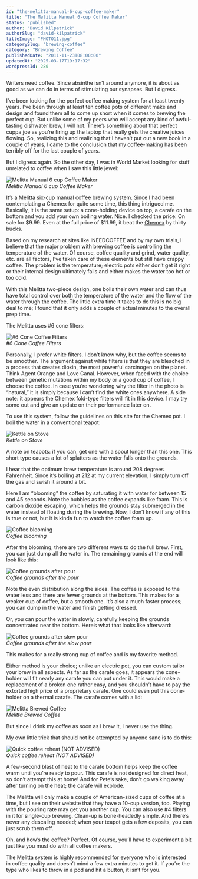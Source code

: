 ```yaml
---
id: "the-melitta-manual-6-cup-coffee-maker"
title: "The Melitta Manual 6-cup Coffee Maker"
status: "published"
author: "David Kilpatrick"
authorSlug: "david-kilpatrick"
titleImage: "PHOTO11.jpg"
categorySlug: "brewing-coffee"
category: "Brewing Coffee"
publishedDate: "2011-11-23T08:00:00"
updatedAt: "2025-03-17T19:17:32"
wordpressId: 280
---
```


Writers need coffee. Since absinthe isn’t around anymore, it is about as good as we can do in terms of stimulating our synapses. But I digress.

I’ve been looking for the perfect coffee making system for at least twenty years. I’ve been through at least ten coffee pots of different make and design and found them all to come up short when it comes to brewing the perfect cup. But unlike some of my peers who will accept any kind of awful-tasting dishwater brew, I will not. There’s something about that perfect cuppa joe as you’re firing up the laptop that really gets the creative juices flowing. So, realizing this and realizing that I haven’t put out a new book in a couple of years, I came to the conclusion that my coffee-making has been terribly off for the last couple of years.

But I digress again. So the other day, I was in World Market looking for stuff unrelated to coffee when I saw this little jewel:

![Melitta Manual 6 cup Coffee Maker](PHOTO11.jpg)  
*Melitta Manual 6 cup Coffee Maker*

It’s a Melitta six-cup manual coffee brewing system. Since I had been contemplating a Chemex for quite some time, this thing intrigued me. Basically, it is the same setup: a cone-holding device on top, a carafe on the bottom and you add your own boiling water. Nice. I checked the price: On sale for $9.99. Even at the full price of $11.99, it beat the [Chemex](http://ineedcoffee.com/chemex-coffee-brewing-history-and-tutorial/) by thirty bucks.

Based on my research at sites like INEEDCOFFEE and by my own trials, I believe that the major problem with brewing coffee is controlling the temperature of the water. Of course, coffee quality and grind, water quality, etc. are all factors, I’ve taken care of these elements but still have crappy coffee. The problem is the temperature; electric pots either don’t get it right or their internal design ultimately fails and either makes the water too hot or too cold.

With this Melitta two-piece design, one boils their own water and can thus have total control over both the temperature of the water and the flow of the water through the coffee. The little extra time it takes to do this is no big deal to me; I found that it only adds a couple of actual minutes to the overall prep time.

The Melitta uses #6 cone filters:

![#6 Cone Coffee Filters](PHOTO2.jpg)  
*#6 Cone Coffee Filters*

Personally, I prefer white filters. I don’t know why, but the coffee seems to be smoother. The argument against white filters is that they are bleached in a process that creates dioxin, the most powerful carcinogen on the planet. Think Agent Orange and Love Canal. However, when faced with the choice between genetic mutations within my body or a good cup of coffee, I choose the coffee. In case you’re wondering why the filter in the photo is “natural,” it is simply because I can’t find the white ones anywhere. A side note: it appears the Chemex fold-type filters will fit in this device. I may try some out and give an update on their performance later on.

To use this system, follow the guidelines on this site for the Chemex pot. I boil the water in a conventional teapot:

![Kettle on Stove](PHOTO3.jpg)  
*Kettle on Stove*

A note on teapots: if you can, get one with a spout longer than this one. This short type causes a lot of splatters as the water falls onto the grounds.

I hear that the optimum brew temperature is around 208 degrees Fahrenheit. Since it’s boiling at 212 at my current elevation, I simply turn off the gas and swish it around a bit.

Here I am “blooming” the coffee by saturating it with water for between 15 and 45 seconds. Note the bubbles as the coffee expands like foam. This is carbon dioxide escaping, which helps the grounds stay submerged in the water instead of floating during the brewing. Now, I don’t know if any of this is true or not, but it is kinda fun to watch the coffee foam up.

![Coffee blooming](PHOTO3b.jpg)  
*Coffee blooming*

After the blooming, there are two different ways to do the full brew. First, you can just dump all the water in. The remaining grounds at the end will look like this:

![Coffee grounds after pour](PHOTO4.jpg)  
*Coffee grounds after the pour*

Note the even distribution along the sides. The coffee is exposed to the water less and there are fewer grounds at the bottom. This makes for a weaker cup of coffee, but a smooth one. It’s also a much faster process; you can dump in the water and finish getting dressed.

Or, you can pour the water in slowly, carefully keeping the grounds concentrated near the bottom. Here’s what that looks like afterward:

![Coffee grounds after slow pour](PHOTO5.jpg)  
*Coffee grounds after the slow pour*

This makes for a really strong cup of coffee and is my favorite method.

Either method is your choice; unlike an electric pot, you can custom tailor your brew in all aspects. As far as the carafe goes, it appears the cone-holder will fit nearly any carafe you can put under it. This would make a replacement of a broken one rather easy, and you shouldn’t have to pay the extorted high price of a proprietary carafe. One could even put this cone-holder on a thermal carafe. The carafe comes with a lid:

![Melitta Brewed Coffee](PHOTO6.jpg)  
*Melitta Brewed Coffee*

But since I drink my coffee as soon as I brew it, I never use the thing.

My own little trick that should not be attempted by anyone sane is to do this:

![Quick coffee reheat (NOT ADVISED)](PHOTO7.jpg)  
*Quick coffee reheat (NOT ADVISED)*

A few-second blast of heat to the carafe bottom helps keep the coffee warm until you’re ready to pour. This carafe is not designed for direct heat, so don’t attempt this at home! And for Pete’s sake, don’t go walking away after turning on the heat; the carafe will explode.

The Melitta will only make a couple of American-sized cups of coffee at a time, but I see on their website that they have a 10-cup version, too. Playing with the pouring rate may get you another cup. You can also use #4 filters in it for single-cup brewing. Clean-up is bone-headedly simple. And there’s never any descaling needed; when your teapot gets a few deposits, you can just scrub them off.

Oh, and how’s the coffee? Perfect. Of course, you’ll have to experiment a bit just like you must do with all coffee makers.

The Melitta system is highly recommended for everyone who is interested in coffee quality and doesn’t mind a few extra minutes to get it. If you’re the type who likes to throw in a pod and hit a button, it isn’t for you.